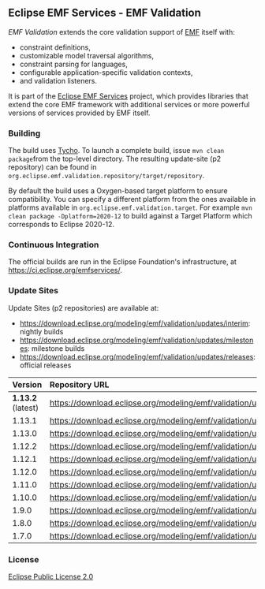 ## Eclipse EMF Services - EMF Validation

_EMF Validation_ extends the core validation support of [EMF](https://www.eclipse.org/modeling/emf/) itself with:
* constraint definitions,
* customizable model traversal algorithms,
* constraint parsing for languages,
* configurable application-specific validation contexts,
* and validation listeners.

It is part of the [Eclipse EMF Services](https://projects.eclipse.org/projects/modeling.emfservices) project, which provides libraries that extend the core EMF framework with additional services or more powerful versions of services provided by EMF itself.

### Building

The build uses [Tycho](http://www.eclipse.org/tycho/). To launch a complete build, issue `mvn clean package`from the top-level directory.
The resulting update-site (p2 repository) can be found in `org.eclipse.emf.validation.repository/target/repository`.

By default the build uses a Oxygen-based target platform to ensure compatibility.
You can specify a different platform from the ones available in platforms available in `org.eclipse.emf.validation.target`.
For example `mvn clean package -Dplatform=2020-12` to build against a Target Platform which corresponds to Eclipse 2020-12.

### Continuous Integration

The official builds are run in the Eclipse Foundation's infrastructure, at https://ci.eclipse.org/emfservices/.

### Update Sites

Update Sites (p2 repositories) are available at:
* https://download.eclipse.org/modeling/emf/validation/updates/interim: nightly builds
* https://download.eclipse.org/modeling/emf/validation/updates/milestones: milestone builds
* https://download.eclipse.org/modeling/emf/validation/updates/releases: official releases

| Version             | Repository URL                                                                        |
|:--------------------|:--------------------------------------------------------------------------------------|
| **1.13.2** (latest) | <https://download.eclipse.org/modeling/emf/validation/updates/releases/R202208271102> |
| 1.13.1              | <https://download.eclipse.org/modeling/emf/validation/updates/releases/R202208151538> |
| 1.13.0              | <https://download.eclipse.org/modeling/emf/validation/updates/releases/R202208101528> |
| 1.12.2              | <https://download.eclipse.org/modeling/emf/validation/updates/releases/R202008210805> |
| 1.12.1              | <https://download.eclipse.org/modeling/emf/validation/updates/releases/R201812070911> |
| 1.12.0              | <https://download.eclipse.org/modeling/emf/validation/updates/releases/R201805030717> |
| 1.11.0              | <https://download.eclipse.org/modeling/emf/validation/updates/releases/R201706061352> |
| 1.10.0              | <https://download.eclipse.org/modeling/emf/validation/updates/releases/R201606071713> |
| 1.9.0               | <https://download.eclipse.org/modeling/emf/validation/updates/releases/R201505312255> |
| 1.8.0               | <https://download.eclipse.org/modeling/emf/validation/updates/releases/R201405281429> |
| 1.7.0               | <https://download.eclipse.org/modeling/emf/validation/updates/releases/R201306111341> |


### License

[Eclipse Public License 2.0](https://www.eclipse.org/legal/epl-2.0/)
